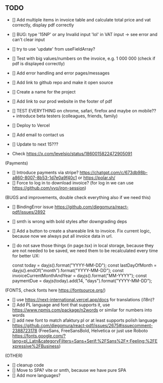 ## TODO

- [] Add multiple items in invoice table and calculate total price and vat correctly, display pdf correctly
- [] BUG: type '15NP' or any Invalid input 'lol' in VAT input -> see error and can't clear input
- [] try to use 'update' from useFieldArray?

- [] Test with big values/numbers on the invoice, e.g. 1 000 000 (check if pdf is displayed correctly)
- [] Add error handling and error pages/messages
- [] Add link to github repo and make it open source
- [] Create a name for the project
- [] Add link to our prod website in the footer of pdf
- [] TEST EVERYTHING on chrome, safari, firefox and maybe on mobile?? + introduce beta testers (colleagues, friends, family)
- [] Deploy to Vercel
- [] Add email to contact us
- [] Update to next 15???
- Check https://x.com/levelsio/status/1860015822472905091

(Payments)

- [] Introduce payments via stripe? https://chatgpt.com/c/673db98b-a860-8007-8b53-1d7e0a9f40c1 or https://polar.sh/
- [] Force to log in to download invoice? (for log in we can use https://github.com/vvo/iron-session)

(BUGS and improvements, double check everything also if we need this)

- [] BindingError issue https://github.com/diegomura/react-pdf/issues/2892
- [] smth is wrong with bold styles after downgrading deps
- [] Add a button to create a shareable link to invoice. Fix current logic, because now we always put all invoice data in url.
- [] do not save those things (in page.tsx) in local storage, because they are not needed to be saved, we need them to be recalculated every time for better UX:

  const today = dayjs().format("YYYY-MM-DD");
  const lastDayOfMonth = dayjs().endOf("month").format("YYYY-MM-DD");
  const invoiceCurrentMonthAndYear = dayjs().format("MM-YYYY");
  const paymentDue = dayjs(today).add(14, "days").format("YYYY-MM-DD");

(FONTS, check fonts here https://fontsource.org/)

- [] use https://next-international.vercel.app/docs for translations (i18n)?
- [] Add PL language and font that supports it, use https://www.npmjs.com/package/n2words or similar for numbers into words
- [] add new font to match afaktury.pl or at least supports polish language https://github.com/diegomura/react-pdf/issues/2675#issuecomment-2388723178 (FreeSans, FreeSansBold, Helvetica or just use Roboto https://fonts.google.com/?lang=pl_Latn&categoryFilters=Sans+Serif:%2FSans%2F*;Feeling:%2FExpressive%2FBusiness)

(OTHER)

- [] cleanup code
- [] Move to SPA? vite or smth, because we have pure SPA
- [] Add more languages?
